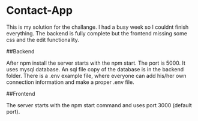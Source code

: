 # Contact-App

This is my solution for the challange.
I had a busy week so I couldnt finish everything.
The backend is fully complete but the frontend missing some css and the edit functionality.

##Backend

After npm install the server starts with the npm start. The port is 5000.
It uses mysql database. An sql file copy of the database is in the backend folder.
There is a .env example file, where everyone can add his/her own connection information and make a proper .env file.

##Frontend

The server starts with the npm start command and uses port 3000 (default port).